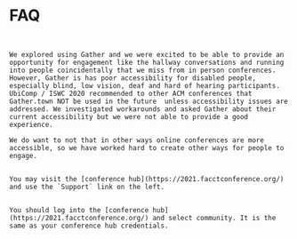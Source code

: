 # FAQ


```{dropdown} Why is the conference not using Gather?


We explored using Gather and we were excited to be able to provide an opportunity for engagement like the hallway conversations and running into people coincidentally that we miss from in person conferences.  However, Gather is has poor accessibility for disabled people, especially blind, low vision, deaf and hard of hearing participants. UbiComp / ISWC 2020 recommended to other ACM conferences that Gather.town NOT be used in the future  unless accessibility issues are addressed. We investigated workarounds and asked Gather about their current accessibility but we were not able to provide a good experience.

We do want to not that in other ways online conferences are more accessible, so we have worked hard to create other ways for people to engage.

```


```{dropdown} I can't log in to the conference site, who should I contact?

You may visit the [conference hub](https://2021.facctconference.org/) and use the `Support` link on the left. 
```

```{dropdown} What is my login information for circle.so?

You should log into the [conference hub](https://2021.facctconference.org/) and select community. It is the same as your conference hub credentials. 

```
